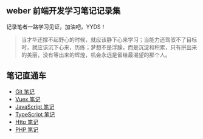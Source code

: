 ## weber 前端开发学习笔记记录集

记录笔者一路学习见证，加油吧，YYDS！

> 当才华还撑不起野心的时候，就应该静下心来学习；当能力还驾驭不了目标时，就应该沉下心来，历练；梦想不是浮躁，而是沉淀和积累，只有拼出来的美丽，没有等出来的辉煌，机会永远是留给最渴望的那个人。

## 笔记直通车

- [Git 笔记](/pages/git/)
- [Vuex 笔记](/pages/vuex/)
- [JavaScript 笔记](/pages/js/)
- [TypeScript 笔记](/pages/ts/)
- [Http 笔记](/pages/http/)
- [PHP 笔记](/pages/php/)
